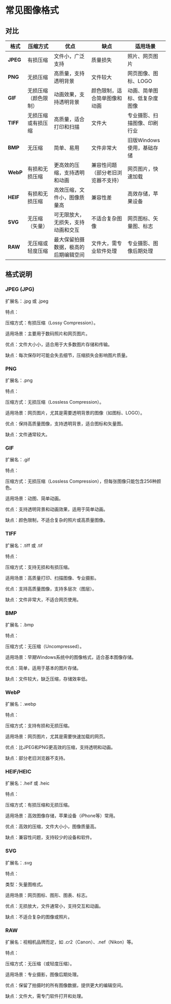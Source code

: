 # 常见图像格式

## 对比
| 格式       | 压缩方式       | 优点                 | 缺点                | 适用场景             |
| -------- | ---------- | ------------------ | ----------------- | ---------------- |
| **JPEG** | 有损压缩       | 文件小，广泛支持           | 质量损失              | 照片、网页图片          |
| **PNG**  | 无损压缩       | 高质量，支持透明背景         | 文件较大              | 网页图像、图标、LOGO     |
| **GIF**  | 无损压缩（颜色限制） | 动画效果，支持透明背景        | 颜色限制，适合简单图像和动画    | 动画、简单图标、低复杂度图像   |
| **TIFF** | 无损压缩或有损压缩  | 高质量，适合打印和扫描        | 文件大               | 专业摄影、扫描图像、印刷行业   |
| **BMP**  | 无压缩        | 简单、易用              | 文件非常大             | 旧版Windows使用，基础存储 |
| **WebP** | 有损和无损压缩    | 更高效的压缩，支持透明和动画     | 兼容性问题（部分老旧浏览器不支持） | 网页图片，快速加载        |
| **HEIF** | 有损和无损压缩    | 高效压缩，文件小，图像质量高     | 兼容性差              | 高效存储，苹果设备        |
| **SVG**  | 无压缩（矢量）    | 可无限放大，无损失，支持动画和交互  | 不适合复杂图像           | 网页图标、矢量图、标志      |
| **RAW**  | 无压缩或轻度压缩   | 最大保留拍摄数据，极高的后期编辑空间 | 文件大，需专业软件处理       | 专业摄影、图像后期处理      |


## 格式说明

### JPEG (JPG)

扩展名：.jpg 或 .jpeg

特点：

压缩方式：有损压缩（Lossy Compression）。

适用场景：主要用于数码照片和网页图片。

优点：文件大小小，适合用于大多数图片存储和传输。

缺点：每次保存时可能会失去细节，压缩损失会影响图片质量。

### PNG

扩展名：.png

特点：

压缩方式：无损压缩（Lossless Compression）。

适用场景：网页图片，尤其是需要透明背景的图像（如图标、LOGO）。

优点：保持高质量图像，支持透明背景，适合图标和矢量图。

缺点：文件通常较大。

### GIF

扩展名：.gif

特点：

压缩方式：无损压缩（Lossless Compression），但每张图像只能包含256种颜色。

适用场景：动图、简单动画。

优点：支持透明背景和动画效果，适用于简单动画。

缺点：颜色限制，不适合复杂的照片或高质量图像。

### TIFF

扩展名：.tiff 或 .tif

特点：

压缩方式：支持无损和有损压缩。

适用场景：高质量打印、扫描图像、专业摄影。

优点：支持高质量图像，支持多层次（图层）。

缺点：文件非常大，不适合网页使用。

### BMP

扩展名：.bmp

特点：

压缩方式：无压缩（Uncompressed）。

适用场景：早期Windows系统中的图像格式，适合基本图像存储。

优点：简单，适用于基本的图片存储。

缺点：文件较大，缺乏压缩，存储效率低。

### WebP

扩展名：.webp

特点：

压缩方式：支持有损和无损压缩。

适用场景：网页图片，尤其是需要快速加载的网页。

优点：比JPEG和PNG更高效的压缩，支持透明和动画。

缺点：部分老旧浏览器不支持。

### HEIF/HEIC

扩展名：.heif 或 .heic

特点：

压缩方式：有损压缩和无损压缩。

适用场景：高效图像存储，苹果设备（iPhone等）常用。

优点：高效的压缩，文件大小小，图像质量高。

缺点：兼容性问题，支持较少的设备和软件。

### SVG

扩展名：.svg

特点：

类型：矢量图格式。

适用场景：网页图标、图形、图表、标志。

优点：无损放大，文件通常小，支持交互和动画。

缺点：不适合复杂的图像或照片。

### RAW

扩展名：视相机品牌而定，如 .cr2（Canon）、.nef（Nikon）等。

特点：

压缩方式：无压缩（或轻度压缩）。

适用场景：专业摄影，图像后期处理。

优点：保留了拍摄时的所有图像数据，提供更大的编辑空间。

缺点：文件大，需专门软件打开和处理。
